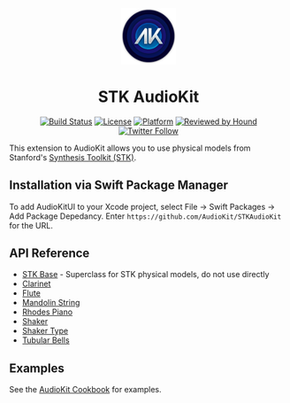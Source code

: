 <div align=center>
<img src="https://github.com/AudioKit/Cookbook/raw/main/Cookbook/Cookbook/Assets.xcassets/audiokit-icon.imageset/audiokit-icon.png" width="20%"/>

# STK AudioKit

[![Build Status](https://github.com/AudioKit/STKAudioKit/workflows/CI/badge.svg)](https://github.com/AudioKit/STKAudioKit/actions?query=workflow%3ACI)
[![License](https://img.shields.io/github/license/AudioKit/STKAudioKit)](https://github.com/AudioKit/STKAudioKit/blob/main/LICENSE)
[![Platform](https://img.shields.io/cocoapods/p/AudioKit)](https://github.com/AudioKit/AudioKit/wiki)
[![Reviewed by Hound](https://img.shields.io/badge/Reviewed_by-Hound-8E64B0.svg)](https://houndci.com)
[![Twitter Follow](https://img.shields.io/twitter/follow/AudioKitPro.svg?style=social)](https://twitter.com/AudioKitPro)

</div>

This extension to AudioKit allows you to use physical models from Stanford's [Synthesis Toolkit (STK)](https://ccrma.stanford.edu/software/stk/).

## Installation via Swift Package Manager

To add AudioKitUI to your Xcode project, select File -> Swift Packages -> Add Package Depedancy. Enter `https://github.com/AudioKit/STKAudioKit` for the URL. 

## API Reference

* [STK Base](https://github.com/AudioKit/STKAudioKit/wiki/STKBase) - Superclass for STK physical models, do not use directly
* [Clarinet](https://github.com/AudioKit/STKAudioKit/wiki/Clarinet)
* [Flute](https://github.com/AudioKit/STKAudioKit/wiki/Flute)
* [Mandolin String](https://github.com/AudioKit/STKAudioKit/wiki/MandolinString)
* [Rhodes Piano](https://github.com/AudioKit/STKAudioKit/wiki/RhodesPianoKey)
* [Shaker](https://github.com/AudioKit/STKAudioKit/wiki/Shaker)
* [Shaker Type](https://github.com/AudioKit/STKAudioKit/wiki/ShakerType)
* [Tubular Bells](https://github.com/AudioKit/STKAudioKit/wiki/TubularBells)

## Examples

See the [AudioKit Cookbook](https://github.com/AudioKit/Cookbook/) for examples.
